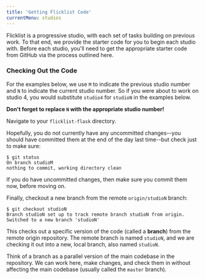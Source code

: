 ```yaml
---
title: 'Getting Flicklist Code'
currentMenu: studios
---
```


Flicklist is a progressive studio, with each set of tasks building on previous work. To that end, we provide the starter code for you to begin each studio with. Before each studio, you'll need to get the appropriate starter code from GitHub via the process outlined here.

### Checking Out the Code

For the examples below, we use `M` to indicate the previous studio number and `N` to indicate the current studio number. So if you were about to work on studio 4, you would substitute `studio4` for `studioN` in the examples below.

**Don't forget to replace `N` with the appropriate studio number!**

Navigate to your `flicklist-flask` directory.

Hopefully, you do not currently have any uncommitted changes--you should have committed them at the end of the day last time--but check just to make sure:

```nohighlight
$ git status
On branch studioM
nothing to commit, working directory clean
```

If you do have uncommitted changes, then make sure you commit them now, before moving on.

Finally, checkout a new branch from the remote `origin/studioN` branch:

```nohighlight
$ git checkout studioN
Branch studioN set up to track remote branch studioN from origin.
Switched to a new branch 'studioN'
```

This checks out a specific version of the code (called a **branch**) from the remote origin repository. The remote branch is named `studioN`, and we are checking it out into a new, local branch, also named `studioN`.

Think of a branch as a parallel version of the main codebase in the repository. We can work here, make changes, and check them in without affecting the main codebase (usually called the `master` branch).
